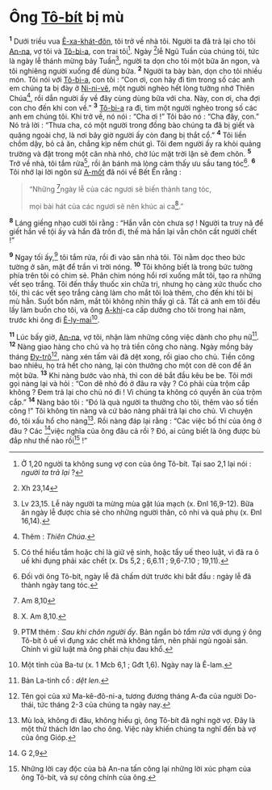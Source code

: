 # Ông [Tô-bít]() bị mù

<sup><b>1</b></sup> Dưới triều vua [Ê-xa-khát-đôn](), tôi trở về nhà tôi. Người ta đã trả lại cho tôi [An-na](), vợ tôi và [Tô-bi-a](), con trai tôi[^1-ee799d8e-463e-4939-80fa-a3d443877be1]. Ngày [^1@-ee799d8e-463e-4939-80fa-a3d443877be1]lễ Ngũ Tuần của chúng tôi, tức là ngày lễ thánh mừng bảy Tuần[^2-ee799d8e-463e-4939-80fa-a3d443877be1], người ta dọn cho tôi một bữa ăn ngon, và tôi nghiêng người xuống để dùng bữa. <sup><b>2</b></sup> Người ta bày bàn, dọn cho tôi nhiều món. Tôi nói với [Tô-bi-a](), con tôi : “Con ơi, con hãy đi tìm trong số các anh em chúng ta bị đày ở [Ni-ni-vê](), một người nghèo hết lòng tưởng nhớ Thiên Chúa[^3-ee799d8e-463e-4939-80fa-a3d443877be1], rồi dẫn người ấy về đây cùng dùng bữa với cha. Này, con ơi, cha đợi con cho đến khi con về.” <sup><b>3</b></sup> [Tô-bi-a]() ra đi, tìm một người nghèo trong số các anh em chúng tôi. Khi trở về, nó nói : “Cha ơi !” Tôi bảo nó : “Cha đây, con.” Nó trả lời : “Thưa cha, có một người trong đồng bào chúng ta đã bị giết và quăng ngoài chợ, là nơi bây giờ người ấy còn đang bị thắt cổ.” <sup><b>4</b></sup> Tôi liền chồm dậy, bỏ cả ăn, chẳng kịp nếm chút gì. Tôi đem người ấy ra khỏi quảng trường và đặt trong một căn nhà nhỏ, chờ lúc mặt trời lặn sẽ đem chôn. <sup><b>5</b></sup> Trở về nhà, tôi tắm rửa[^4-ee799d8e-463e-4939-80fa-a3d443877be1], rồi ăn bánh mà lòng cảm thấy ưu sầu tang tóc[^5-ee799d8e-463e-4939-80fa-a3d443877be1]. <sup><b>6</b></sup> Tôi nhớ lại lời ngôn sứ [A-mốt]() đã nói về Bết Ên rằng :

> “Những [^2@-ee799d8e-463e-4939-80fa-a3d443877be1]ngày lễ của các ngươi sẽ biến thành tang tóc,
>
> mọi bài hát của các ngươi sẽ nên khúc ai ca[^6-ee799d8e-463e-4939-80fa-a3d443877be1].”

<sup><b>8</b></sup> Láng giềng nhạo cười tôi rằng : “Hắn vẫn còn chưa sợ ! Người ta truy nã để giết hắn về tội ấy và hắn đã trốn đi, thế mà hắn lại vẫn chôn cất người chết !”

<sup><b>9</b></sup> Ngay tối ấy,[^7-ee799d8e-463e-4939-80fa-a3d443877be1] tôi tắm rửa, rồi đi vào sân nhà tôi. Tôi nằm dọc theo bức tường ở sân, mặt để trần vì trời nóng. <sup><b>10</b></sup> Tôi không biết là trong bức tường phía trên tôi có chim sẻ. Phân chim nóng hổi rơi xuống mắt tôi, tạo ra những vết sẹo trắng. Tôi đến thầy thuốc xin chữa trị, nhưng họ càng xức thuốc cho tôi, thì các vết sẹo trắng càng làm cho mắt tôi loà thêm, cho đến khi tôi bị mù hẳn. Suốt bốn năm, mắt tôi không nhìn thấy gì cả. Tất cả anh em tôi đều lấy làm buồn cho tôi, và ông [A-khi]()-ca cấp dưỡng cho tôi trong hai năm, trước khi ông đi [Ê-ly-mai]()[^8-ee799d8e-463e-4939-80fa-a3d443877be1].

<sup><b>11</b></sup> Lúc bấy giờ, [An-na](), vợ tôi, nhận làm những công việc dành cho phụ nữ[^9-ee799d8e-463e-4939-80fa-a3d443877be1]. <sup><b>12</b></sup> Nàng giao hàng cho chủ và họ trả tiền công cho nàng. Ngày mồng bảy tháng [Đy-trô]()[^10-ee799d8e-463e-4939-80fa-a3d443877be1], nàng xén tấm vải đã dệt xong, rồi giao cho chủ. Tiền công bao nhiêu, họ trả hết cho nàng, lại còn thưởng cho một con dê con để ăn một bữa. <sup><b>13</b></sup> Khi nàng bước vào nhà, thì con dê bắt đầu kêu be be. Tôi mới gọi nàng lại và hỏi : “Con dê nhỏ đó ở đâu ra vậy ? Có phải của trộm cắp không ? Đem trả lại cho chủ nó đi ! Vì chúng ta không có quyền ăn của trộm cắp.” <sup><b>14</b></sup> Nàng bảo tôi : “Đó là quà người ta thưởng cho tôi, thêm vào số tiền công !” Tôi không tin nàng và cứ bảo nàng phải trả lại cho chủ. Vì chuyện đó, tôi xấu hổ cho nàng[^11-ee799d8e-463e-4939-80fa-a3d443877be1]. Rồi nàng đáp lại rằng : “Các việc bố thí của ông ở đâu ? Các [^3@-ee799d8e-463e-4939-80fa-a3d443877be1]việc nghĩa của ông đâu cả rồi ? Đó, ai cũng biết là ông được bù đắp như thế nào rồi[^12-ee799d8e-463e-4939-80fa-a3d443877be1] !”

[^1-ee799d8e-463e-4939-80fa-a3d443877be1]: Ở 1,20 người ta không sung vợ con của ông Tô-bít. Tại sao 2,1 lại nói : _người ta trả lại_ ?

[^2-ee799d8e-463e-4939-80fa-a3d443877be1]: Lv 23,15. Lễ này người ta mừng mùa gặt lúa mạch (x. Đnl 16,9-12). Bữa ăn ngày lễ được chia sẻ cho những người thân, cô nhi và quả phụ (x. Đnl 16,14).

[^3-ee799d8e-463e-4939-80fa-a3d443877be1]: Thêm : _Thiên Chúa_.

[^4-ee799d8e-463e-4939-80fa-a3d443877be1]: Có thể hiểu tắm hoặc chỉ là giữ vệ sinh, hoặc tẩy uế theo luật, vì đã ra ô uế khi đụng phải xác chết (x. Ds 5,2 ; 6,6.11 ; 9,6-7.10 ; 19,11).

[^5-ee799d8e-463e-4939-80fa-a3d443877be1]: Đối với ông Tô-bít, ngày lễ đã chấm dứt trước khi bắt đầu : ngày lễ đã thành ngày tang tóc.

[^6-ee799d8e-463e-4939-80fa-a3d443877be1]: X. Am 8,10.

[^7-ee799d8e-463e-4939-80fa-a3d443877be1]: PTM thêm : _Sau khi chôn người ấy_. Bản ngắn bỏ _tắm rửa_ với dụng ý ông Tô-bít ô uế vì đụng xác chết mà không tắm, nên phải ngủ ngoài sân. Chính vì giữ luật mà ông phải chịu đau khổ.

[^8-ee799d8e-463e-4939-80fa-a3d443877be1]: Một tỉnh của Ba-tư (x. 1 Mcb 6,1 ; Gđt 1,6). Ngày nay là Ê-lam.

[^9-ee799d8e-463e-4939-80fa-a3d443877be1]: Bản La-tinh cổ : _dệt len_.

[^10-ee799d8e-463e-4939-80fa-a3d443877be1]: Tên gọi của xứ Ma-kê-đô-ni-a, tương đương tháng A-đa của người Do-thái, tức tháng 2-3 của chúng ta ngày nay.

[^11-ee799d8e-463e-4939-80fa-a3d443877be1]: Mù loà, không đi đâu, không hiểu gì, ông Tô-bít đã nghi ngờ vợ. Đây là một thử thách lớn lao cho ông. Việc này khiến chúng ta nghĩ đến bà vợ của ông Gióp.

[^12-ee799d8e-463e-4939-80fa-a3d443877be1]: Những lời cay độc của bà An-na tấn công lại những lời xúc phạm của ông Tô-bít, và sự công chính của ông.

[^1@-ee799d8e-463e-4939-80fa-a3d443877be1]: Xh 23,14

[^2@-ee799d8e-463e-4939-80fa-a3d443877be1]: Am 8,10

[^3@-ee799d8e-463e-4939-80fa-a3d443877be1]: G 2,9
